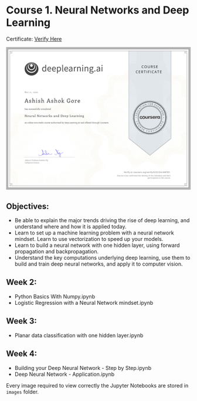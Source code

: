 # Course 1. Neural Networks and Deep Learning
Certificate: [Verify Here](https://coursera.org/share/0156a8758ec859db1e29b54038e8a2d7)

![picture alt](https://github.com/Ashish-Gore/Deeplearning.ai-Specialization/blob/main/1.%20Neural%20Networks%20and%20Deep%20Learning/Course-1%20Neural%20Networks%20and%20Deep%20Learning.jpg)

## Objectives:
- Be able to explain the major trends driving the rise of deep learning, and understand where and how it is applied today.
- Learn to set up a machine learning problem with a neural network mindset. Learn to use vectorization to speed up your models.
- Learn to build a neural network with one hidden layer, using forward propagation and backpropagation.
- Understand the key computations underlying deep learning, use them to build and train deep neural networks, and apply it to computer vision.

## Week 2:
- Python Basics With Numpy.ipynb
- Logistic Regression with a Neural Network mindset.ipynb

## Week 3:
- Planar data classification with one hidden layer.ipynb

## Week 4:
- Building your Deep Neural Network - Step by Step.ipynb
- Deep Neural Network - Application.ipynb

Every image required to view correctly the Jupyter Notebooks are stored in `images` folder.


